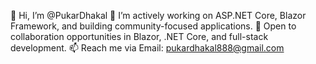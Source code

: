 👋 Hi, I’m @PukarDhakal
🌱 I’m actively working on ASP.NET Core, Blazor Framework, and building community-focused applications.
🤝 Open to collaboration opportunities in Blazor, .NET Core, and full-stack development.
📫 Reach me via Email: pukardhakal888@gmail.com
<!---
PukarDhakal/PukarDhakal is a ✨ special ✨ repository because its `README.md` (this file) appears on your GitHub profile.
You can click the Preview link to take a look at your changes.
--->
